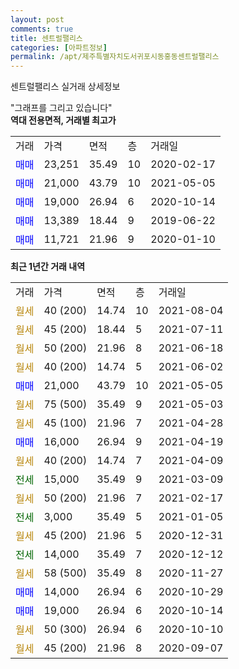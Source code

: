 ```yaml
---
layout: post
comments: true
title: 센트럴팰리스
categories: [아파트정보]
permalink: /apt/제주특별자치도서귀포시동홍동센트럴팰리스
---
```


센트럴팰리스 실거래 상세정보

<script type="text/javascript">
  google.charts.load('current', {'packages':['line', 'corechart']});
  google.charts.setOnLoadCallback(drawChart);

  function drawChart() {
    var data = new google.visualization.DataTable();
    data.addColumn('date', '거래일');
    data.addColumn('number', "매매");
    data.addColumn('number', "전세");
    data.addColumn('number', "전매");

    data.addRows([[new Date(Date.parse("2021-08-04")), null, null, null], [new Date(Date.parse("2021-07-11")), null, null, null], [new Date(Date.parse("2021-06-18")), null, null, null], [new Date(Date.parse("2021-06-02")), null, null, null], [new Date(Date.parse("2021-05-05")), 21000, null, null], [new Date(Date.parse("2021-05-03")), null, null, null], [new Date(Date.parse("2021-04-28")), null, null, null], [new Date(Date.parse("2021-04-19")), 16000, null, null], [new Date(Date.parse("2021-04-09")), null, null, null], [new Date(Date.parse("2021-03-09")), null, 15000, null], [new Date(Date.parse("2021-02-17")), null, null, null], [new Date(Date.parse("2021-01-05")), null, 3000, null], [new Date(Date.parse("2020-12-31")), null, null, null], [new Date(Date.parse("2020-12-12")), null, 14000, null], [new Date(Date.parse("2020-11-27")), null, null, null], [new Date(Date.parse("2020-10-29")), 14000, null, null], [new Date(Date.parse("2020-10-14")), 19000, null, null], [new Date(Date.parse("2020-10-10")), null, null, null], [new Date(Date.parse("2020-09-07")), null, null, null]]);

    var options = {
      hAxis: {
        format: 'yyyy/MM/dd'
      },    
      lineWidth: 0,
      pointsVisible: true,    
      title: '최근 1년간 유형별 실거래가 분포',
      legend: { position: 'bottom' }
    };

    var formatter = new google.visualization.NumberFormat({pattern:'###,###'} );
    formatter.format(data, 1);
    formatter.format(data, 2);
    
    setTimeout(function() {
        var chart = new google.visualization.LineChart(document.getElementById('columnchart_material'));
        chart.draw(data, (options));
        document.getElementById('loading').style.display = 'none';
    }, 200);
  }
</script>


<div id="loading" style="z-index:20; display: block; margin-left: 0px">"그래프를 그리고 있습니다"</div>
<div id="columnchart_material" style="width: 95%; margin-left: 0px; display: block"></div>
<!-- contents start -->
<b>역대 전용면적, 거래별 최고가</b>
<table class="sortable">
    <tr>
      <td>거래</td>
      <td>가격</td>
      <td>면적</td>
      <td>층</td>
      <td>거래일</td>
    </tr>
        <tr>
          <td><a style="color: blue">매매</a></td>
          <td>23,251</td>
          <td>35.49</td>
          <td>10</td>
          <td>2020-02-17</td>
        </tr>            <tr>
          <td><a style="color: blue">매매</a></td>
          <td>21,000</td>
          <td>43.79</td>
          <td>10</td>
          <td>2021-05-05</td>
        </tr>            <tr>
          <td><a style="color: blue">매매</a></td>
          <td>19,000</td>
          <td>26.94</td>
          <td>6</td>
          <td>2020-10-14</td>
        </tr>            <tr>
          <td><a style="color: blue">매매</a></td>
          <td>13,389</td>
          <td>18.44</td>
          <td>9</td>
          <td>2019-06-22</td>
        </tr>            <tr>
          <td><a style="color: blue">매매</a></td>
          <td>11,721</td>
          <td>21.96</td>
          <td>9</td>
          <td>2020-01-10</td>
        </tr>        
    
    
</table>

<b>최근 1년간 거래 내역</b>

<table class="sortable">
    <tr>
      <td>거래</td>
      <td>가격</td>
      <td>면적</td>
      <td>층</td>
      <td>거래일</td>
    </tr>
    <tr>
      <td><a style="color: darkgoldenrod">월세</a></td>
      <td>40 (200)</td>
      <td>14.74</td>
      <td>10</td>
      <td>2021-08-04</td>
    </tr>          <tr>
      <td><a style="color: darkgoldenrod">월세</a></td>
      <td>45 (200)</td>
      <td>18.44</td>
      <td>5</td>
      <td>2021-07-11</td>
    </tr>          <tr>
      <td><a style="color: darkgoldenrod">월세</a></td>
      <td>50 (200)</td>
      <td>21.96</td>
      <td>8</td>
      <td>2021-06-18</td>
    </tr>          <tr>
      <td><a style="color: darkgoldenrod">월세</a></td>
      <td>40 (200)</td>
      <td>14.74</td>
      <td>5</td>
      <td>2021-06-02</td>
    </tr>          <tr>
      <td><a style="color: blue">매매</a></td>
      <td>21,000</td>
      <td>43.79</td>
      <td>10</td>
      <td>2021-05-05</td>
    </tr>          <tr>
      <td><a style="color: darkgoldenrod">월세</a></td>
      <td>75 (500)</td>
      <td>35.49</td>
      <td>9</td>
      <td>2021-05-03</td>
    </tr>          <tr>
      <td><a style="color: darkgoldenrod">월세</a></td>
      <td>45 (100)</td>
      <td>21.96</td>
      <td>7</td>
      <td>2021-04-28</td>
    </tr>          <tr>
      <td><a style="color: blue">매매</a></td>
      <td>16,000</td>
      <td>26.94</td>
      <td>9</td>
      <td>2021-04-19</td>
    </tr>          <tr>
      <td><a style="color: darkgoldenrod">월세</a></td>
      <td>40 (200)</td>
      <td>14.74</td>
      <td>7</td>
      <td>2021-04-09</td>
    </tr>          <tr>
      <td><a style="color: darkgreen">전세</a></td>
      <td>15,000</td>
      <td>35.49</td>
      <td>9</td>
      <td>2021-03-09</td>
    </tr>          <tr>
      <td><a style="color: darkgoldenrod">월세</a></td>
      <td>50 (200)</td>
      <td>21.96</td>
      <td>7</td>
      <td>2021-02-17</td>
    </tr>          <tr>
      <td><a style="color: darkgreen">전세</a></td>
      <td>3,000</td>
      <td>35.49</td>
      <td>5</td>
      <td>2021-01-05</td>
    </tr>          <tr>
      <td><a style="color: darkgoldenrod">월세</a></td>
      <td>45 (200)</td>
      <td>21.96</td>
      <td>5</td>
      <td>2020-12-31</td>
    </tr>          <tr>
      <td><a style="color: darkgreen">전세</a></td>
      <td>14,000</td>
      <td>35.49</td>
      <td>7</td>
      <td>2020-12-12</td>
    </tr>          <tr>
      <td><a style="color: darkgoldenrod">월세</a></td>
      <td>58 (500)</td>
      <td>35.49</td>
      <td>8</td>
      <td>2020-11-27</td>
    </tr>          <tr>
      <td><a style="color: blue">매매</a></td>
      <td>14,000</td>
      <td>26.94</td>
      <td>6</td>
      <td>2020-10-29</td>
    </tr>          <tr>
      <td><a style="color: blue">매매</a></td>
      <td>19,000</td>
      <td>26.94</td>
      <td>6</td>
      <td>2020-10-14</td>
    </tr>          <tr>
      <td><a style="color: darkgoldenrod">월세</a></td>
      <td>50 (300)</td>
      <td>26.94</td>
      <td>6</td>
      <td>2020-10-10</td>
    </tr>          <tr>
      <td><a style="color: darkgoldenrod">월세</a></td>
      <td>45 (200)</td>
      <td>21.96</td>
      <td>8</td>
      <td>2020-09-07</td>
    </tr>      </table>
<!-- contents end -->    

